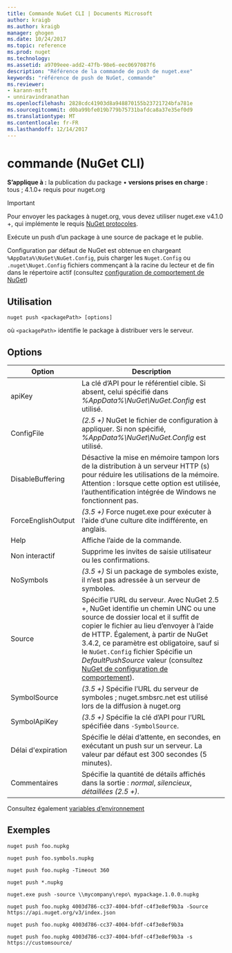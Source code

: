 ```yaml
---
title: Commande NuGet CLI | Documents Microsoft
author: kraigb
ms.author: kraigb
manager: ghogen
ms.date: 10/24/2017
ms.topic: reference
ms.prod: nuget
ms.technology: 
ms.assetid: a9709eee-add2-47fb-98e6-eec0697087f6
description: "Référence de la commande de push de nuget.exe"
keywords: "référence de push de NuGet, commande"
ms.reviewer:
- karann-msft
- unniravindranathan
ms.openlocfilehash: 2828cdc41903d8a948870155b23721724bfa781e
ms.sourcegitcommit: d0ba99bfe019b779b75731bafdca8a37e35ef0d9
ms.translationtype: MT
ms.contentlocale: fr-FR
ms.lasthandoff: 12/14/2017
---
```

# <a name="push-command-nuget-cli"></a>commande (NuGet CLI)

**S’applique à :** la publication du package &bullet; **versions prises en charge :** tous ; 4.1.0+ requis pour nuget.org

> [!Important]
> Pour envoyer les packages à nuget.org, vous devez utiliser nuget.exe v4.1.0 +, qui implémente le requis [NuGet protocoles](../api/nuget-protocols.md).

Exécute un push d’un package à une source de package et le publie.

Configuration par défaut de NuGet est obtenue en chargeant `%AppData%\NuGet\NuGet.Config`, puis charger les `Nuget.Config` ou `.nuget\Nuget.Config` fichiers commençant à la racine du lecteur et de fin dans le répertoire actif (consultez [configuration de comportement de NuGet](../consume-packages/configuring-nuget-behavior.md))

## <a name="usage"></a>Utilisation

```
nuget push <packagePath> [options]
```

où `<packagePath>` identifie le package à distribuer vers le serveur.

## <a name="options"></a>Options

| Option | Description |
| --- | --- |
| apiKey | La clé d’API pour le référentiel cible. Si absent, celui spécifié dans *%AppData%\NuGet\NuGet.Config* est utilisé. |
| ConfigFile | *(2.5 +)*  NuGet le fichier de configuration à appliquer. Si non spécifié, *%AppData%\NuGet\NuGet.Config* est utilisé. |
| DisableBuffering | Désactive la mise en mémoire tampon lors de la distribution à un serveur HTTP (s) pour réduire les utilisations de la mémoire. Attention : lorsque cette option est utilisée, l’authentification intégrée de Windows ne fonctionnent pas. |
| ForceEnglishOutput | *(3.5 +)*  Force nuget.exe pour exécuter à l’aide d’une culture dite indifférente, en anglais. |
| Help | Affiche l’aide de la commande. |
| Non interactif | Supprime les invites de saisie utilisateur ou les confirmations. |
| NoSymbols | *(3.5 +)*  Si un package de symboles existe, il n’est pas adressée à un serveur de symboles. |
| Source | Spécifie l’URL du serveur. Avec NuGet 2.5 +, NuGet identifie un chemin UNC ou une source de dossier local et il suffit de copier le fichier au lieu d’envoyer à l’aide de HTTP.  Également, à partir de NuGet 3.4.2, ce paramètre est obligatoire, sauf si le `NuGet.Config` fichier Spécifie un *DefaultPushSource* valeur (consultez [NuGet de configuration de comportement](../Consume-Packages/Configuring-NuGet-Behavior.md)). |
| SymbolSource | *(3.5 +)*  Spécifie l’URL du serveur de symboles ; nuget.smbsrc.net est utilisé lors de la diffusion à nuget.org |
| SymbolApiKey | *(3.5 +)*  Spécifie la clé d’API pour l’URL spécifiée dans `-SymbolSource`. |
| Délai d'expiration | Spécifie le délai d’attente, en secondes, en exécutant un push sur un serveur. La valeur par défaut est 300 secondes (5 minutes). |
| Commentaires | Spécifie la quantité de détails affichés dans la sortie : *normal*, *silencieux*, *détaillées (2.5 +)*. |

Consultez également [variables d’environnement](cli-ref-environment-variables.md)

## <a name="examples"></a>Exemples

```
nuget push foo.nupkg

nuget push foo.symbols.nupkg

nuget push foo.nupkg -Timeout 360

nuget push *.nupkg

nuget.exe push -source \\mycompany\repo\ mypackage.1.0.0.nupkg

nuget push foo.nupkg 4003d786-cc37-4004-bfdf-c4f3e8ef9b3a -Source https://api.nuget.org/v3/index.json

nuget push foo.nupkg 4003d786-cc37-4004-bfdf-c4f3e8ef9b3a

nuget push foo.nupkg 4003d786-cc37-4004-bfdf-c4f3e8ef9b3a -s https://customsource/
```
